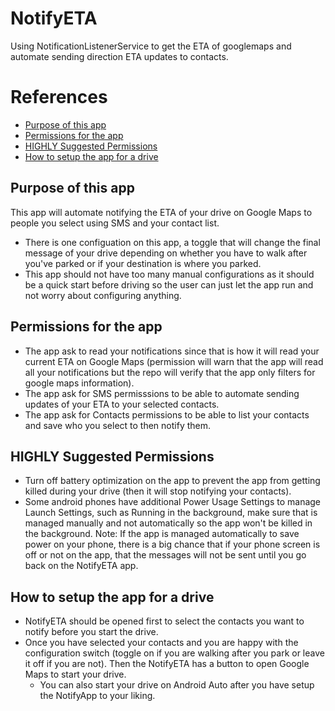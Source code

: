 # NotifyETA
Using NotificationListenerService to get the ETA of googlemaps and automate sending direction ETA updates to contacts.

# References
* [Purpose of this app](#purpose-of-this-app)
* [Permissions for the app](#permissions-for-the-app)
* [HIGHLY Suggested Permissions](#highly-suggested-permissions)
* [How to setup the app for a drive](#how-to-setup-the-app-for-a-drive)



## Purpose of this app
This app will automate notifying the ETA of your drive on Google Maps to people you select using SMS and your contact list.
* There is one configuation on this app, a toggle that will change the final message of your drive depending on whether you have to walk after you've parked or if your destination is where you parked.
* This app should not have too many manual configurations as it should be a quick start before driving so the user can just let the app run and not worry about configuring anything.

## Permissions for the app
* The app ask to read your notifications since that is how it will read your current ETA on Google Maps (permission will warn that the app will read all your notifications but the repo will verify that the app only filters for google maps information).
* The app ask for SMS permisssions to be able to automate sending updates of your ETA to your selected contacts.
* The app ask for Contacts permissions to be able to list your contacts and save who you select to then notify them.

## HIGHLY Suggested Permissions
* Turn off battery optimization on the app to prevent the app from getting killed during your drive (then it will stop notifying your contacts).
* Some android phones have additional Power Usage Settings to manage Launch Settings, such as Running in the background, make sure that is managed manually and not automatically so the app won't be killed in the background.
Note: If the app is managed automatically to save power on your phone, there is a big chance that if your phone screen is off or not on the app, that the messages will not be sent until you go back on the NotifyETA app.

## How to setup the app for a drive
* NotifyETA should be opened first to select the contacts you want to notify before you start the drive.
* Once you have selected your contacts and you are happy with the configuration switch (toggle on if you are walking after you park or leave it off if you are not). Then the NotifyETA has a button to open Google Maps to start your drive.
  * You can also start your drive on Android Auto after you have setup the NotifyApp to your liking.
